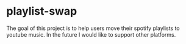 # playlist-swap
The goal of this project is to help users move their spotify playlists to youtube music. In the future I would like to support other platforms.
